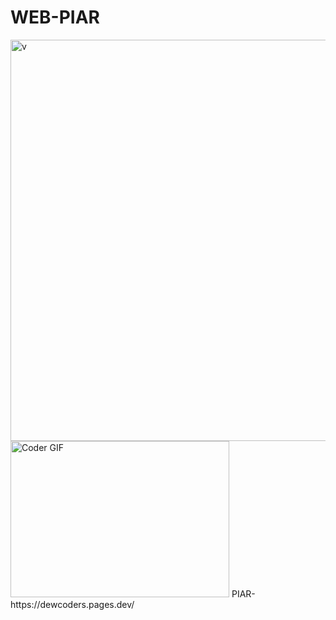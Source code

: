 # WEB-PIAR
<img width="637" height="642" alt="v" src="https://github.com/user-attachments/assets/5c1e444e-df2f-4b8b-8ce2-e20715fdd98d" />
<img alt="Coder GIF" height=250 width=350 src="https://raw.githubusercontent.com/TheDudeThatCode/TheDudeThatCode/master/Assets/Developer.gif" />
PIAR-https://dewcoders.pages.dev/

